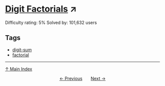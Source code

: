 # [Digit Factorials](https://projecteuler.net/problem=34) ↗️

Difficulty rating: 5%
Solved by: 101,632 users
## Tags

- [digit-sum](../tags/digit-sum.md)
- [factorial](../tags/factorial.md)



---

[↑ Main Index](../README.md)


<div align=center><a href='33.md'>← Previous</a> &nbsp;&nbsp; &nbsp;&nbsp;  <a href='35.md'>Next →</a></div>

